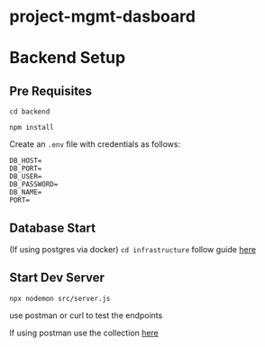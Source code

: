 # project-mgmt-dasboard

# Backend Setup
## Pre Requisites
```cd backend```

```npm install```

Create an ```.env``` file with credentials as follows:
```
DB_HOST=
DB_PORT=
DB_USER=
DB_PASSWORD=
DB_NAME=
PORT=
```

## Database Start
(If using postgres via docker) ```cd infrastructure```
follow guide [here](./infrastructure/startup.md)


## Start Dev Server
```npx nodemon src/server.js```

use postman or curl to test the endpoints

If using postman use the collection [here](./backend/tests/postman/project-management-api.postman_collection.json)